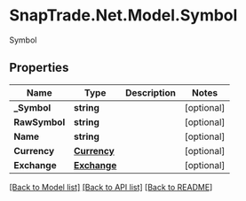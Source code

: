 # SnapTrade.Net.Model.Symbol
Symbol

## Properties

Name | Type | Description | Notes
------------ | ------------- | ------------- | -------------
**_Symbol** | **string** |  | [optional] 
**RawSymbol** | **string** |  | [optional] 
**Name** | **string** |  | [optional] 
**Currency** | [**Currency**](Currency.md) |  | [optional] 
**Exchange** | [**Exchange**](Exchange.md) |  | [optional] 

[[Back to Model list]](../README.md#documentation-for-models) [[Back to API list]](../README.md#documentation-for-api-endpoints) [[Back to README]](../README.md)

